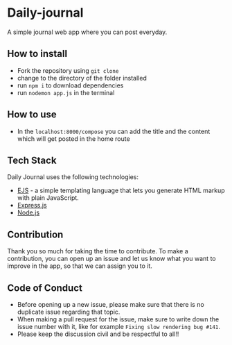 # Daily-journal
A simple journal web app where you can post everyday. 

## How to install
- Fork the repository using `git clone`
- change to the directory of the folder installed
- run `npm i` to download dependencies
- run `nodemon app.js` in the terminal

## How to use
- In the `localhost:8000/compose` you can add the title and the content which will get posted in the home route

## Tech Stack 
Daily Journal uses the following technologies:
-  [EJS](https://ejs.co/#promo) - a simple templating language that lets you generate HTML markup with plain JavaScript.
-  [Express.js](https://expressjs.com/)
-  [Node.js](https://nodejs.org/en)

## Contribution

Thank you so much for taking the time to contribute. 
To make a contribution, you can open up an issue and let us know what you want to improve in the app, so that we can assign you to it.


## Code of Conduct
- Before opening up a new issue, please make sure that there is no duplicate issue regarding that topic.
- When making a pull request for the issue, make sure to write down the issue number with it, like for example `Fixing slow rendering bug #141`.
- Please keep the discussion civil and be respectful to all!!
